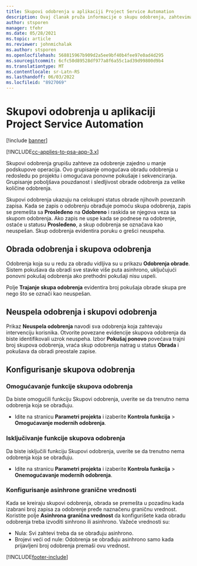 ```yaml
---
title: Skupovi odobrenja u aplikaciji Project Service Automation
description: Ovaj članak pruža informacije o skupu odobrenja, zahtevima i podskupovima tih operacija.
author: stsporen
manager: tfehr
ms.date: 05/28/2021
ms.topic: article
ms.reviewer: johnmichalak
ms.author: stsporen
ms.openlocfilehash: 568815967b909d2a5ee9bf40b4fee97e0ad4d295
ms.sourcegitcommit: 6cfc50d89528df977a8f6a55c1ad39d99800d9b4
ms.translationtype: MT
ms.contentlocale: sr-Latn-RS
ms.lasthandoff: 06/03/2022
ms.locfileid: "8927069"
---
```

# <a name="approval-sets-in-project-service-automation"></a>Skupovi odobrenja u aplikaciji Project Service Automation

[!include [banner](../includes/psa-now-project-operations.md)]

[!INCLUDE[cc-applies-to-psa-app-3.x](../includes/cc-applies-to-psa-app-3x.md)]

Skupovi odobrenja grupišu zahteve za odobrenje zajedno u manje podskupove operacija. Ovo grupisanje omogućava obradu odobrenja u redosledu po projektu i omogućava ponovne pokušaje i sekvenciranja. Grupisanje poboljšava pouzdanost i sledljivost obrade odobrenja za velike količine odobrenja.

Skupovi odobrenja ukazuju na celokupni status obrade njihovih povezanih zapisa. Kada se zapis o odobrenju obrađuje pomoću skupa odobrenja, zapis se premešta sa **Prosleđeno** na **Odobreno** i raskida se njegova veza sa skupom odobrenja. Ako zapis ne uspe kada se podnese na odobrenje, ostaće u statusu **Prosleđeno**, a skup odobrenja se označava kao neuspešan. Skup odobrenja evidentira poruku o grešci neuspeha.

## <a name="processing-approvals-and-approval-sets"></a>Obrada odobrenja i skupova odobrenja
Odobrenja koja su u redu za obradu vidljiva su u prikazu **Odobrenja obrade**. Sistem pokušava da obradi sve stavke više puta asinhrono, uključujući ponovni pokušaj odobrenja ako prethodni pokušaji nisu uspeli.

Polje **Trajanje skupa odobrenja** evidentira broj pokušaja obrade skupa pre nego što se označi kao neuspešan.

## <a name="failed-approvals-and-approval-sets"></a>Neuspela odobrenja i skupovi odobrenja
Prikaz **Neuspela odobrenja** navodi sva odobrenja koja zahtevaju intervenciju korisnika. Otvorite povezane evidencije skupova odobrenja da biste identifikovali uzrok neuspeha.
Izbor **Pokušaj ponovo** povećava trajni broj skupova odobrenja, vraća skup odobrenja natrag u status **Obrada** i pokušava da obradi preostale zapise.

## <a name="configure-approval-sets"></a>Konfigurisanje skupova odobrenja

###  <a name="enable-the-approval-sets-feature"></a>Omogućavanje funkcije skupova odobrenja
Da biste omogućili funkciju Skupovi odobrenja, uverite se da trenutno nema odobrenja koja se obrađuju.

- Idite na stranicu **Parametri projekta** i izaberite **Kontrola funkcija** > **Omogućavanje modernih odobrenja**.

### <a name="turn-off-the-approval-sets-feature"></a>Isključivanje funkcije skupova odobrenja
Da biste isključili funkciju Skupovi odobrenja, uverite se da trenutno nema odobrenja koja se obrađuju.

- Idite na stranicu **Parametri projekta** i izaberite **Kontrola funkcija** > **Onemogućavanje modernih odobrenja**.

### <a name="configuring-the-asynchronous-threshold"></a>Konfigurisanje asinhrone granične vrednosti 
Kada se kreiraju skupovi odobrenja, obrada se premešta u pozadinu kada izabrani broj zapisa za odobrenje pređe naznačenu graničnu vrednost. Koristite polje **Asinhrona granična vrednost** da konfigurišete kada obradu odobrenja treba izvoditi sinhrono ili asinhrono.
Važeće vrednosti su:

  - Nula: Svi zahtevi treba da se obrađuju asinhrono. 
  - Brojevi veći od nule: Odobrenja se obrađuju asinhrono samo kada prijavljeni broj odobrenja premaši ovu vrednost.

[!INCLUDE[footer-include](../includes/footer-banner.md)]
